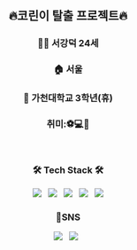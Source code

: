 <p align="center">
  <h2 align="center"> 🔥코린이 탈출 프로젝트🔥<br></h3>
</p>
<p align="center">
  <h3 align="center">👨‍💻 서강덕 24세</h3>
</p>
<p align="center">
  <h3 align="center">🏠 서울</h3>
</p>
<p align="center">
  <h3 align="center">🏫 가천대학교 3학년(휴)</h3>
</p>
<p align="center">
  <h3 align="center">취미:⚽💻🛫</h3>
</p><br>

<h3 align="center"><b>🛠 Tech Stack 🛠</b></h3>
<p align="center">
<img src="https://img.shields.io/badge/C-A8B9CC?style=flat-square&logo=c%2B%2B&logoColor=white"/></a> &nbsp 
<img src="https://img.shields.io/badge/C++-00599C?style=flat-square&logo=c%2B%2B&logoColor=white"/></a> &nbsp 
<img src="https://img.shields.io/badge/Pyhon-3776AB?style=flat-square&logo=python&logoColor=white"/></a> &nbsp
<img src="https://img.shields.io/badge/Java-007396?style=flat-square&logo=java&logoColor=white"/></a> &nbsp
<img src="https://img.shields.io/badge/Android-3DDC84?style=flat-square&logo=Android&logoColor=white"/></a>
</p>



<h3 align="center"><b>📌SNS </b></h3>
<p align="center">
<a href="https://www.instagram.com/river_duck_/"><img src="https://img.shields.io/badge/Instargram-E4405F?style=flat-square&logo=instagram&logoColor=white"/></a> &nbsp
<a href="https://rkdejr2321.github.io"><img src="https://img.shields.io/badge/Blog-181717?style=flat-square&logo=github&logoColor=white"/></a> &nbsp
